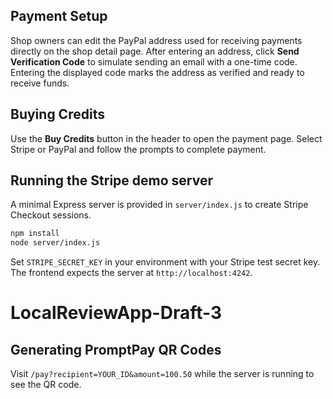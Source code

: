 ## Payment Setup

Shop owners can edit the PayPal address used for receiving payments directly on the shop detail page. After entering an address, click **Send Verification Code** to simulate sending an email with a one-time code. Entering the displayed code marks the address as verified and ready to receive funds.

## Buying Credits

Use the **Buy Credits** button in the header to open the payment page. Select Stripe or PayPal and follow the prompts to complete payment.

## Running the Stripe demo server

A minimal Express server is provided in `server/index.js` to create Stripe Checkout sessions.

```bash
npm install
node server/index.js
```

Set `STRIPE_SECRET_KEY` in your environment with your Stripe test secret key. The frontend expects the server at `http://localhost:4242`.
 
# LocalReviewApp-Draft-3

## Generating PromptPay QR Codes

Visit `/pay?recipient=YOUR_ID&amount=100.50` while the server is running to see the QR code.

